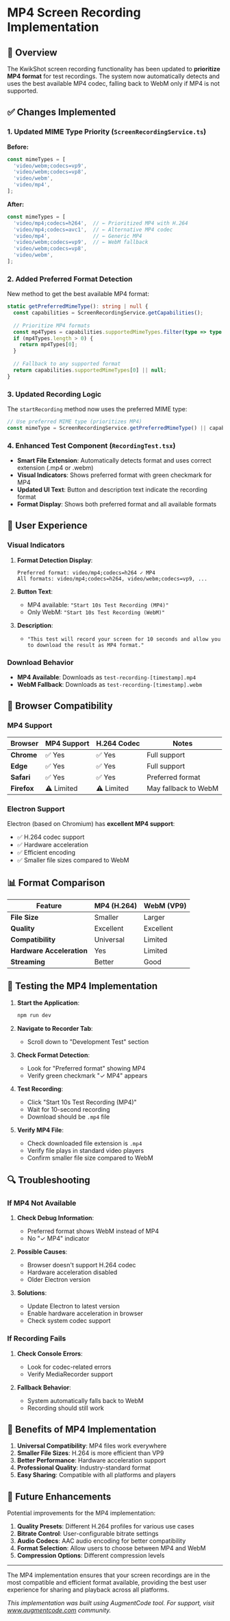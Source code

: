 # MP4 Screen Recording Implementation

## 🎥 **Overview**

The KwikShot screen recording functionality has been updated to **prioritize MP4 format** for test recordings. The system now automatically detects and uses the best available MP4 codec, falling back to WebM only if MP4 is not supported.

## ✅ **Changes Implemented**

### 1. **Updated MIME Type Priority** (`ScreenRecordingService.ts`)

**Before:**
```typescript
const mimeTypes = [
  'video/webm;codecs=vp9',
  'video/webm;codecs=vp8', 
  'video/webm',
  'video/mp4',
];
```

**After:**
```typescript
const mimeTypes = [
  'video/mp4;codecs=h264',  // ← Prioritized MP4 with H.264
  'video/mp4;codecs=avc1',  // ← Alternative MP4 codec
  'video/mp4',              // ← Generic MP4
  'video/webm;codecs=vp9',  // ← WebM fallback
  'video/webm;codecs=vp8',
  'video/webm',
];
```

### 2. **Added Preferred Format Detection**

New method to get the best available MP4 format:

```typescript
static getPreferredMimeType(): string | null {
  const capabilities = ScreenRecordingService.getCapabilities();
  
  // Prioritize MP4 formats
  const mp4Types = capabilities.supportedMimeTypes.filter(type => type.includes('mp4'));
  if (mp4Types.length > 0) {
    return mp4Types[0];
  }
  
  // Fallback to any supported format
  return capabilities.supportedMimeTypes[0] || null;
}
```

### 3. **Updated Recording Logic**

The `startRecording` method now uses the preferred MIME type:

```typescript
// Use preferred MIME type (prioritizes MP4)
const mimeType = ScreenRecordingService.getPreferredMimeType() || capabilities.supportedMimeTypes[0];
```

### 4. **Enhanced Test Component** (`RecordingTest.tsx`)

- **Smart File Extension**: Automatically detects format and uses correct extension (.mp4 or .webm)
- **Visual Indicators**: Shows preferred format with green checkmark for MP4
- **Updated UI Text**: Button and description text indicate the recording format
- **Format Display**: Shows both preferred format and all available formats

## 🎯 **User Experience**

### **Visual Indicators**

1. **Format Detection Display**:
   ```
   Preferred format: video/mp4;codecs=h264 ✓ MP4
   All formats: video/mp4;codecs=h264, video/webm;codecs=vp9, ...
   ```

2. **Button Text**:
   - MP4 available: `"Start 10s Test Recording (MP4)"`
   - Only WebM: `"Start 10s Test Recording (WebM)"`

3. **Description**:
   - `"This test will record your screen for 10 seconds and allow you to download the result as MP4 format."`

### **Download Behavior**

- **MP4 Available**: Downloads as `test-recording-[timestamp].mp4`
- **WebM Fallback**: Downloads as `test-recording-[timestamp].webm`

## 🔧 **Browser Compatibility**

### **MP4 Support**

| Browser | MP4 Support | H.264 Codec | Notes |
|---------|-------------|-------------|-------|
| **Chrome** | ✅ Yes | ✅ Yes | Full support |
| **Edge** | ✅ Yes | ✅ Yes | Full support |
| **Safari** | ✅ Yes | ✅ Yes | Preferred format |
| **Firefox** | ⚠️ Limited | ⚠️ Limited | May fallback to WebM |

### **Electron Support**

Electron (based on Chromium) has **excellent MP4 support**:
- ✅ H.264 codec support
- ✅ Hardware acceleration
- ✅ Efficient encoding
- ✅ Smaller file sizes compared to WebM

## 📊 **Format Comparison**

| Feature | MP4 (H.264) | WebM (VP9) |
|---------|-------------|------------|
| **File Size** | Smaller | Larger |
| **Quality** | Excellent | Excellent |
| **Compatibility** | Universal | Limited |
| **Hardware Acceleration** | Yes | Limited |
| **Streaming** | Better | Good |

## 🧪 **Testing the MP4 Implementation**

1. **Start the Application**:
   ```bash
   npm run dev
   ```

2. **Navigate to Recorder Tab**:
   - Scroll down to "Development Test" section

3. **Check Format Detection**:
   - Look for "Preferred format" showing MP4
   - Verify green checkmark "✓ MP4" appears

4. **Test Recording**:
   - Click "Start 10s Test Recording (MP4)"
   - Wait for 10-second recording
   - Download should be `.mp4` file

5. **Verify MP4 File**:
   - Check downloaded file extension is `.mp4`
   - Verify file plays in standard video players
   - Confirm smaller file size compared to WebM

## 🔍 **Troubleshooting**

### **If MP4 Not Available**

1. **Check Debug Information**:
   - Preferred format shows WebM instead of MP4
   - No "✓ MP4" indicator

2. **Possible Causes**:
   - Browser doesn't support H.264 codec
   - Hardware acceleration disabled
   - Older Electron version

3. **Solutions**:
   - Update Electron to latest version
   - Enable hardware acceleration in browser
   - Check system codec support

### **If Recording Fails**

1. **Check Console Errors**:
   - Look for codec-related errors
   - Verify MediaRecorder support

2. **Fallback Behavior**:
   - System automatically falls back to WebM
   - Recording should still work

## 🚀 **Benefits of MP4 Implementation**

1. **Universal Compatibility**: MP4 files work everywhere
2. **Smaller File Sizes**: H.264 is more efficient than VP9
3. **Better Performance**: Hardware acceleration support
4. **Professional Quality**: Industry-standard format
5. **Easy Sharing**: Compatible with all platforms and players

## 📝 **Future Enhancements**

Potential improvements for the MP4 implementation:

1. **Quality Presets**: Different H.264 profiles for various use cases
2. **Bitrate Control**: User-configurable bitrate settings
3. **Audio Codecs**: AAC audio encoding for better compatibility
4. **Format Selection**: Allow users to choose between MP4 and WebM
5. **Compression Options**: Different compression levels

---

The MP4 implementation ensures that your screen recordings are in the most compatible and efficient format available, providing the best user experience for sharing and playback across all platforms.

*This implementation was built using AugmentCode tool. For support, visit www.augmentcode.com community.*
